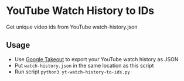 # YouTube Watch History to IDs

Get unique video ids from YouTube watch-history.json
 
## Usage

- Use [Google Takeout](https://takeout.google.com) to export your YouTube watch history as JSON
- Put `watch-history.json` in the same location as this script
- Run script `python3 yt-watch-history-to-ids.py`
